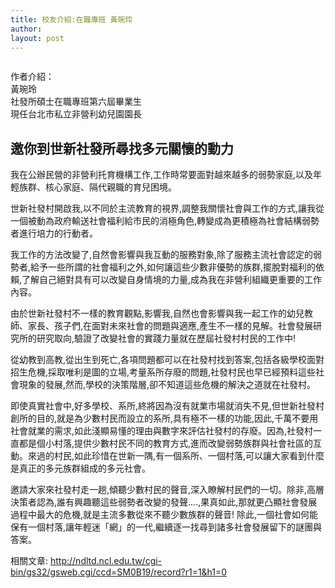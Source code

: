 ```yaml
---
title: 校友介紹:在職專班 黃琬玲
author: 
layout: post
---
```


<span class="image left"><img src="{{ 'assets/images/alumni/huang01.jpg' | relative_url }}" alt="" /></span>

作者介紹：  
黃琬玲  
社發所碩士在職專班第六屆畢業生  
現任台北市私立非營利幼兒園園長

## 邀你到世新社發所尋找多元關懷的動力

我在公辦民營的非營利托育機構工作,工作時常要面對越來越多的弱勢家庭,以及年輕族群、核心家庭、隔代親職的育兒困境。

世新社發村開啟我,以不同於主流教育的視界,調整我關懷社會與工作的方式,讓我從一個被動為政府輸送社會福利給市民的消極角色,轉變成為更積極為社會結構弱勢者進行培力的行動者。

我工作的方法改變了,自然會影響與我互動的服務對象,除了服務主流社會認定的弱勢者,給予一些所謂的社會福利之外,如何讓這些少數非優勢的族群,擺脫對福利的依賴,了解自己絕對具有可以改變自身情境的力量,成為我在非營利組織更重要的工作內容。

由於世新社發村不一樣的教育觀點,影響我,自然也會影響與我一起工作的幼兒教師、家長、孩子們,在面對未來社會的問題與適應,產生不一樣的見解。社會發展研究所的研究取向,驗證了改變社會的實踐力量就在歷屆社發村村民的工作中!

從幼教到高教,從出生到死亡,各項問題都可以在社發村找到答案,包括各級學校面對招生危機,採取唯利是圖的立場,考量系所存廢的問題,社發村民也早已經預料這些社會現象的發展,然而,學校的決策階層,卻不知道這些危機的解決之道就在社發村。

即使真實社會中,好多學校、系所,終將因為沒有就業市場就消失不見,但世新社發村創所的目的,就是為少數村民而設立的系所,具有極不一樣的功能,因此,千萬不要用社會就業的需求,如此淺顯易懂的理由與數字來評估社發村的存廢。因為,社發村一直都是個小村落,提供少數村民不同的教育方式,進而改變弱勢族群與社會社區的互動。來過的村民,如此珍惜在世新一隅,有一個系所、一個村落,可以讓大家看到什麼是真正的多元族群組成的多元社會。

邀請大家來社發村走一趟,傾聽少數村民的聲音,深入瞭解村民們的一切。除非,高層決策者認為,誰有興趣聽這些弱勢者改變的發聲....,果真如此,那就更凸顯社會發展過程中最大的危機,就是主流多數從來不聽少數族群的聲音!
除此,一個社會如何能保有一個村落,讓年輕迷「網」的一代,繼續逐一找尋到諸多社會發展留下的謎團與答案。

相關文章: http://ndltd.ncl.edu.tw/cgi-bin/gs32/gsweb.cgi/ccd=SM0B19/record?r1=1&h1=0